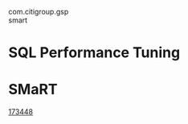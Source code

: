 com.citigroup.gsp  
smart  
# SQL Performance Tuning


# SMaRT
[173448](https://github.com/WillaFan/Software-engineering-papers-and-tools/tree/main/ICG/scripts)
